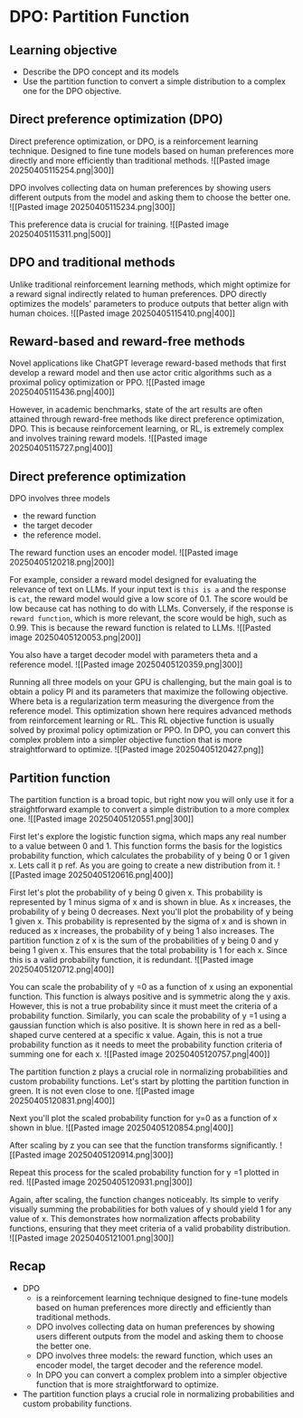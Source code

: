 # DPO: Partition Function

## Learning objective
- Describe the DPO concept and its models
- Use the partition function to convert a simple distribution to a complex one for the DPO objective.

## Direct preference optimization (DPO)
Direct preference optimization, or DPO, is a reinforcement learning technique.
Designed to fine tune models based on human preferences more directly and more efficiently than traditional methods.
![[Pasted image 20250405115254.png|300]]

DPO involves collecting data on human preferences by showing users different outputs from the model and asking them to choose the better one.
![[Pasted image 20250405115234.png|300]]

This preference data is crucial for training.
![[Pasted image 20250405115311.png|500]]

## DPO and traditional methods
Unlike traditional reinforcement learning methods, which might optimize for a reward signal indirectly related to human preferences.
DPO directly optimizes the models' parameters to produce outputs that better align with human choices.
![[Pasted image 20250405115410.png|400]]

## Reward-based and reward-free methods
Novel applications like ChatGPT leverage reward-based methods that first develop a reward model and then use actor critic algorithms such as a proximal policy optimization or PPO.
![[Pasted image 20250405115436.png|400]]

However, in academic benchmarks, state of the art results are often attained through reward-free methods like direct preference optimization, DPO.
This is because reinforcement learning, or RL, is extremely complex and involves training reward models.
![[Pasted image 20250405115727.png|400]]

## Direct preference optimization
DPO involves three models 
- the reward function
- the target decoder
- the reference model.

The reward function uses an encoder model.
![[Pasted image 20250405120218.png|200]]

For example, consider a reward model designed for evaluating the relevance of text on LLMs.
If your input text is `this is a` and the response is `cat`, the reward model would give a low score of 0.1.
The score would be low because cat has nothing to do with LLMs.
Conversely, if the response is `reward function`, which is more relevant, the score would be high, such as 0.99.
This is because the reward function is related to LLMs.
![[Pasted image 20250405120053.png|200]]

You also have a target decoder model with parameters theta and a reference model.
![[Pasted image 20250405120359.png|300]]

Running all three models on your GPU is challenging, but the main goal is to obtain a policy PI and its parameters that maximize the following objective.
Where beta is a regularization term measuring the divergence from the reference model.
This optimization shown here requires advanced methods from reinforcement learning or RL.
This RL objective function is usually solved by proximal policy optimization or PPO.
In DPO, you can convert this complex problem into a simpler objective function that is more straightforward to optimize.
![[Pasted image 20250405120427.png]]

## Partition function
The partition function is a broad topic, but right now you will only use it for a straightforward example to convert a simple distribution to a more complex one.
![[Pasted image 20250405120551.png|300]]

First let's explore the logistic function sigma, which maps any real number to a value between 0 and 1.
This function forms the basis for the logistics probability function, which calculates the probability of y being 0 or 1 given x.
Lets call it p ref.
As you are going to create a new distribution from it.
![[Pasted image 20250405120616.png|400]]

First let's plot the probability of y being 0 given x.
This probability is represented by 1 minus sigma of x and is shown in blue.
As x increases, the probability of y being 0 decreases.
Next you'll plot the probability of y being 1 given x.
This probability is represented by the sigma of x and is shown in reduced as x increases, the probability of y being 1 also increases.
The partition function z of x is the sum of the probabilities of y being 0 and y being 1 given x.
This ensures that the total probability is 1 for each x.
Since this is a valid probability function, it is redundant.
![[Pasted image 20250405120712.png|400]]

You can scale the probability of y =0 as a function of x using an exponential function.
This function is always positive and is symmetric along the y axis.
However, this is not a true probability since it must meet the criteria of a probability function.
Similarly, you can scale the probability of y =1 using a gaussian function which is also positive.
It is shown here in red as a bell-shaped curve centered at a specific x value.
Again, this is not a true probability function as it needs to meet the probability function criteria of summing one for each x.
![[Pasted image 20250405120757.png|400]]

The partition function z plays a crucial role in normalizing probabilities and custom probability functions.
Let's start by plotting the partition function in green.
It is not even close to one.
![[Pasted image 20250405120831.png|400]]

Next you'll plot the scaled probability function for y=0 as a function of x shown in blue.
![[Pasted image 20250405120854.png|400]]

After scaling by z you can see that the function transforms significantly.
![[Pasted image 20250405120914.png|300]]

Repeat this process for the scaled probability function for y =1 plotted in red.
![[Pasted image 20250405120931.png|300]]

Again, after scaling, the function changes noticeably.
Its simple to verify visually summing the probabilities for both values of y should yield 1 for any value of x.
This demonstrates how normalization affects probability functions, ensuring that they meet criteria of a valid probability distribution.
![[Pasted image 20250405121001.png|300]]
## Recap
- DPO
	- is a reinforcement learning technique designed to fine-tune models based on human preferences more directly and efficiently than traditional methods.
	- DPO involves collecting data on human preferences by showing users different outputs from the model and asking them to choose the better one.
	- DPO involves three models: the reward function, which uses an encoder model, the target decoder and the reference model.
	- In DPO you can convert a complex problem into a simpler objective function that is more straightforward to optimize.
- The partition function plays a crucial role in normalizing probabilities and custom probability functions.
